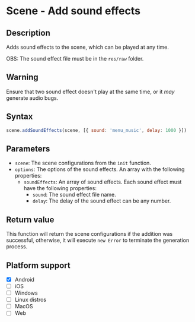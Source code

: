 # Scene - Add sound effects

## Description

Adds sound effects to the scene, which can be played at any time.

OBS: The sound effect file must be in the `res/raw` folder.

## Warning

Ensure that two sound effect doesn't play at the same time, or it *may* generate audio bugs.

## Syntax

```js
scene.addSoundEffects(scene, [{ sound: 'menu_music', delay: 1000 }])
```

## Parameters

- `scene`: The scene configurations from the `init` function.
- `options`: The options of the sound effects. An array with the following properties:
  - `soundEffects`: An array of sound effects. Each sound effect must have the following properties:
    - `sound`: The sound effect file name.
    - `delay`: The delay of the sound effect can be any number.

## Return value

This function will return the scene configurations if the addition was successful, otherwise, it will execute `new Error` to terminate the generation process.

## Platform support

- [x] Android
- [ ] iOS
- [ ] Windows
- [ ] Linux distros
- [ ] MacOS
- [ ] Web
